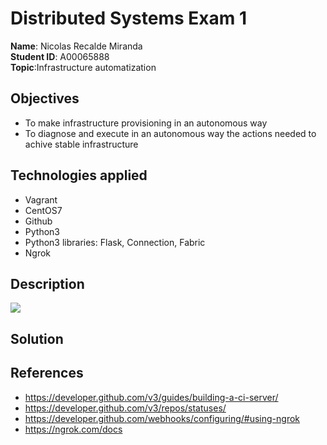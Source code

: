 # Distributed Systems Exam 1  
**Name**: Nicolas Recalde Miranda  
**Student ID**: A00065888  
**Topic**:Infrastructure automatization  

## Objectives  
* To make infrastructure provisioning in an autonomous way  
* To diagnose and execute in an autonomous way the actions needed to achive stable infrastructure  

## Technologies applied  
* Vagrant
* CentOS7
* Github
* Python3
* Python3 libraries: Flask, Connection, Fabric
* Ngrok  


## Description
![][1]

## Solution   


## References  
* https://developer.github.com/v3/guides/building-a-ci-server/
* https://developer.github.com/v3/repos/statuses/ 
* https://developer.github.com/webhooks/configuring/#using-ngrok 
* https://ngrok.com/docs


[1]: images/01_diagrama_despliegue.png
